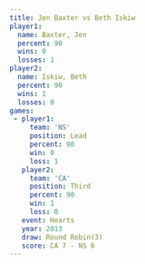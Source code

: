```yaml
---
title: Jen Baxter vs Beth Iskiw
player1:           
  name: Baxter, Jen
  percent: 90      
  wins: 0          
  losses: 1        
player2:           
  name: Iskiw, Beth
  percent: 90      
  wins: 1          
  losses: 0        
games:
 - player1:        
     team: 'NS'    
     position: Lead
     percent: 90   
     win: 0        
     loss: 1       
   player2:         
     team: 'CA'     
     position: Third
     percent: 90    
     win: 1         
     loss: 0        
   event: Hearts       
   year: 2013          
   draw: Round Robin(3)
   score: CA 7 - NS 6  
---
```

